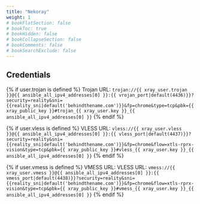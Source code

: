 ```yaml
---
title: "Nekoray"
weight: 1
# bookFlatSection: false
# bookToc: true
# bookHidden: false
# bookCollapseSection: false
# bookComments: false
# bookSearchExclude: false
---
```


## Credentials
{% if user.trojan is defined %}
Trojan URL: `trojan://{{ xray_user.trojan }}@{{ ansible_all_ipv4_addresses[0] }}:{{ vrojan_port|default(4436)}}?security=reality&sni={{reality_sni|default('behindthename.com')}}&fp=chrome&type=tcp&pbk={{ xray_public_key }}#trojan_{{ xray_user.key }}_{{ ansible_all_ipv4_addresses[0] }}`
{% endif %}

{% if user.vless is defined %}
VLESS URL: `vless://{{ xray_user.vless }}@{{ ansible_all_ipv4_addresses[0] }}:{{ vless_port|default(4437)}}?security=reality&sni={{reality_sni|default('behindthename.com')}}&fp=chrome&flow=xtls-rprx-vision&type=tcp&pbk={{ xray_public_key }}#vless_{{ xray_user.key }}_{{ ansible_all_ipv4_addresses[0] }}`
{% endif %}

{% if user.vmess is defined %}
VMESS URL: VLESS URL: `vmess://{{ xray_user.vmess }}@{{ ansible_all_ipv4_addresses[0] }}:{{ vmess_port|default(4438)}}?security=reality&sni={{reality_sni|default('behindthename.com')}}&fp=chrome&flow=xtls-rprx-vision&type=tcp&pbk={{ xray_public_key }}#vmess_{{ xray_user.key }}_{{ ansible_all_ipv4_addresses[0] }}`
{% endif %}
